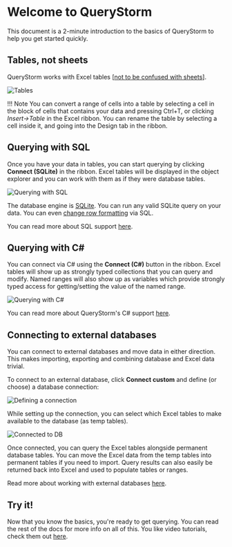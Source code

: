 # Welcome to QueryStorm

This document is a 2-minute introduction to the basics of QueryStorm to help you get started quickly.

## Tables, not sheets
QueryStorm works with Excel tables [[not to be confused with sheets](https://support.office.com/en-us/article/overview-of-excel-tables-7ab0bb7d-3a9e-4b56-a3c9-6c94334e492c "Excel tables")].

![Tables](https://www.querystorm.com/downloads/images/tables.png)

!!! Note
	You can convert a range of cells into a table by selecting a cell in the block of cells that contains your data and pressing Ctrl+T, or clicking *Insert->Table* in the Excel ribbon. You can rename the table by selecting a cell inside it, and going into the Design tab in the ribbon.

## Querying with SQL
Once you have your data in tables, you can start querying by clicking **Connect (SQLite)** in the ribbon. Excel tables will be displayed in the object explorer and you can work with them as if they were database tables.  

![Querying with SQL](https://www.querystorm.com/images/Untitled-Project.gif)

The database engine is [SQLite](https://www.sqlite.org). You can run any valid SQLite query on your data. You can even [change row formatting](../sql/formatting) via SQL.

You can read more about SQL support [here](../sql/querying).

## Querying with C# #
You can connect via C# using the **Connect (C#)** button in the ribbon. Excel tables will show up as strongly typed collections that you can query and modify. Named ranges will also show up as variables which provide strongly typed access for getting/setting the value of the named range.

![Querying with C#](https://www.querystorm.com/downloads/images/csharpintro.gif)

You can read more about QueryStorm's C# support [here](../csharp/querying).

## Connecting to external databases

You can connect to external databases and move data in either direction. This makes importing, exporting and combining database and Excel data trivial. 

To connect to an external database, click **Connect custom** and define (or choose) a database connection:

![Defining a connection](https://www.querystorm.com/images/images/connectivity.png)

While setting up the connection, you can select which Excel tables to make available to the database (as temp tables). 

![Connected to DB](https://i.imgur.com/3Fqom4n.png)

Once connected, you can query the Excel tables alongside permanent database tables. You can move the Excel data from the temp tables into permanent tables if you need to import. Query results can also easily be returned back into Excel and used to populate tables or ranges.

Read more about working with external databases [here](../external/databases).

## Try it!
Now that you know the basics, you're ready to get querying. You can read the rest of the docs for more info on all of this. You like video tutorials, check them out [here](https://www.querystorm.com/tutorials.html).   

